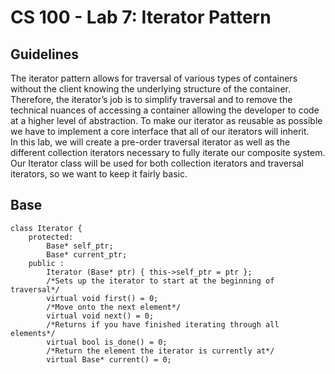 # CS 100 - Lab 7: Iterator Pattern

## Guidelines
The iterator pattern allows for traversal of various types of containers without the client knowing the underlying
structure of the container. Therefore, the iterator’s job is to simplify traversal and to remove the technical
nuances of accessing a container allowing the developer to code at a higher level of abstraction. To make our
iterator as reusable as possible we have to implement a core interface that all of our iterators will inherit.  
In this lab, we will create a pre-order traversal iterator as well as the different collection iterators necessary
to fully iterate our composite system. Our Iterator class will be used for both collection iterators and traversal
iterators, so we want to keep it fairly basic.

## Base
```
class Iterator {
    protected:
        Base* self_ptr;
        Base* current_ptr;
    public :
        Iterator (Base* ptr) { this->self_ptr = ptr };
        /*Sets up the iterator to start at the beginning of traversal*/ 
        virtual void first() = 0;
        /*Move onto the next element*/ 
        virtual void next() = 0;
        /*Returns if you have finished iterating through all elements*/
        virtual bool is_done() = 0;
        /*Return the element the iterator is currently at*/
        virtual Base* current() = 0;
```